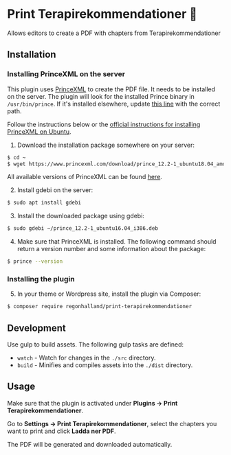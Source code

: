 # Print Terapirekommendationer 📖
Allows editors to create a PDF with chapters from Terapirekommendationer 

## Installation

### Installing PrinceXML on the server

This plugin uses [PrinceXML](https://www.princexml.com/) to create the PDF file. It needs to be installed on the server. The plugin will look for the installed Prince binary in `/usr/bin/prince`. If it's installed elsewhere, update [this line](https://github.com/RegionHalland/print-terapirekommendationer/blob/master/App.php#L12) with the correct path.

Follow the instructions below or the [official instructions for installing PrinceXML on Ubuntu](https://www.princexml.com/doc-install/#install-debian).

1. Download the installation package somewhere on your server:
```sh
$ cd ~
$ wget https://www.princexml.com/download/prince_12.2-1_ubuntu18.04_amd64.deb
```
All available versions of PrinceXML can be found [here](https://www.princexml.com/download/).

2. Install gdebi on the server:
```sh
$ sudo apt install gdebi
```

3. Install the downloaded package using gdebi:
```sh
$ sudo gdebi ~/prince_12.2-1_ubuntu16.04_i386.deb
```

4. Make sure that PrinceXML is installed. The following command should return a version number and some information about the package:
```sh
$ prince --version
```

### Installing the plugin

5. In your theme or Wordpress site, install the plugin via Composer:
```sh
$ composer require regonhalland/print-terapirekommendationer
```

## Development

Use gulp to build assets. The following gulp tasks are defined:

* `watch` - Watch for changes in the `./src` directory.
* `build` - Minifies and compiles assets into the `./dist` directory.

## Usage

Make sure that the plugin is activated under **Plugins → Print Terapirekommendationer**. 

Go to **Settings → Print Terapirekommendationer**, select the chapters you want to print and click **Ladda ner PDF**. 

The PDF will be generated and downloaded automatically.